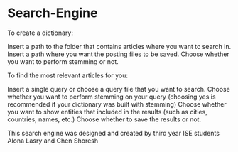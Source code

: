 # Search-Engine

To create a dictionary:

Insert a path to the folder that contains articles where you want to search in.
Insert a path where you want the posting files to be saved.
Choose whether you want to perform stemming or not.

To find the most relevant articles for you:

Insert a single query or choose a query file that you want to search.
Choose whether you want to perform stemming on your query (choosing yes is recommended if your dictionary was built with stemming)
Choose whether you want to show entities that included in the results (such as cities, countries, names, etc.)
Choose whether to save the results or not.

This search engine was designed and created by third year ISE students Alona Lasry and Chen Shoresh 
